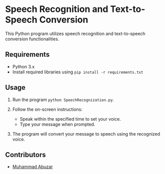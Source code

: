 # Speech Recognition and Text-to-Speech Conversion

This Python program utilizes speech recognition and text-to-speech conversion functionalities.

## Requirements

- Python 3.x
- Install required libraries using `pip install -r requirements.txt`

## Usage

1. Run the program `python SpeechRecognization.py`.

2. Follow the on-screen instructions:
   - Speak within the specified time to set your voice.
   - Type your message when prompted.

3. The program will convert your message to speech using the recognized voice.


## Contributors

- [Muhammad Abuzar](https://github.com/Abuzar-061)
